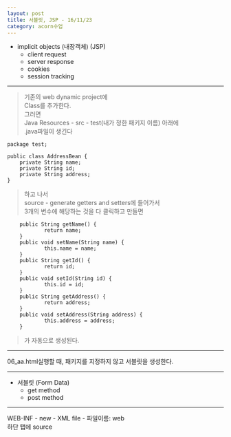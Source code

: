 ```yaml
---
layout: post
title: 서블릿, JSP - 16/11/23
category: acorn수업
---
```


- implicit objects (내장객체) (JSP)
  - client request
  - server response
  - cookies
  - session tracking
  
---

> 기존의 web dynamic project에  
> Class를 추가한다.  
> 그러면  
> Java Resources - src - test(내가 정한 패키지 이름) 아래에  
> .java파일이 생긴다

```
package test;

public class AddressBean {
    private String name;
    private String id;
    private String address;
}
```

> 하고 나서  
> source - generate getters and setters에 들어가서  
> 3개의 변수에 해당하는 것을 다 클릭하고 만들면  
```
    public String getName() {
            return name;
    }
    public void setName(String name) {
            this.name = name;
    }
    public String getId() {
            return id;
    }
    public void setId(String id) {
            this.id = id;
    }
    public String getAddress() {
            return address;
    }
    public void setAddress(String address) {
            this.address = address;
    }
```
> 가 자동으로 생성된다.  

---

06_aa.html실행할 때, 패키지를 지정하지 않고 서블릿을 생성한다.  

---

- 서블릿 (Form Data)
  - get method
  - post method

---

WEB-INF - new - XML file -  파일이름: web  
하단 탭에 source  


